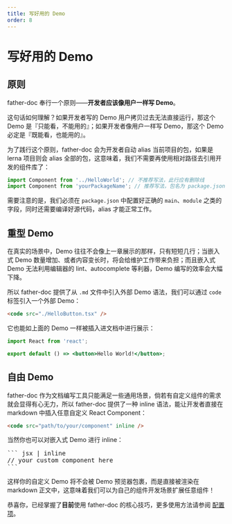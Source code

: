 ```yaml
---
title: 写好用的 Demo
order: 8
---
```


# 写好用的 Demo

## 原则

father-doc 奉行一个原则——**开发者应该像用户一样写 Demo**。

这句话如何理解？如果开发者写的 Demo 用户拷贝过去无法直接运行，那这个 Demo 是『只能看，不能用的』；如果开发者像用户一样写 Demo，那这个 Demo 必定是『既能看，也能用的』。

为了践行这个原则，father-doc 会为开发者自动 alias 当前项目的包，如果是 lerna 项目则会 alias 全部的包，这意味着，我们不需要再使用相对路径去引用开发的组件库了：

```jsx | pure
import Component from '../HelloWorld'; // 不推荐写法，此行应有删除线
import Component from 'yourPackageName'; // 推荐写法，包名为 package.json 中的 name 字段
```

需要注意的是，我们必须在 `package.json` 中配置好正确的 `main`、`module` 之类的字段，同时还需要编译好源代码，alias 才能正常工作。

## 重型 Demo

在真实的场景中，Demo 往往不会像上一章展示的那样，只有短短几行；当嵌入式 Demo 数量增加、或者内容变长时，将会给维护工作带来负担；而且嵌入式 Demo 无法利用编辑器的 lint、autocomplete 等利器，Demo 编写的效率会大幅下降。

所以 father-doc 提供了从 `.md` 文件中引入外部 Demo 语法，我们可以通过 `code` 标签引入一个外部 Demo：

```html
<code src="./HelloButton.tsx" />
```

它也能如上面的 Demo 一样被插入进文档中进行展示：

```jsx
import React from 'react';

export default () => <button>Hello World!</button>;
```

## 自由 Demo

father-doc 作为文档编写工具只能满足一些通用场景，倘若有自定义组件的需求就会显得有心无力，所以 father-doc 提供了一种 inline 语法，能让开发者直接在 markdown 中插入任意自定义 React Component：

```html
<code src="path/to/your/component" inline />
```

当然你也可以对嵌入式 Demo 进行 inline：

<pre>
``` jsx | inline
// your custom component here
```
</pre>

这样你的自定义 Demo 将不会被 Demo 预览器包裹，而是直接被渲染在 markdown 正文中，这意味着我们可以为自己的组件开发场景扩展任意组件！

恭喜你，已经掌握了**目前**使用 father-doc 的核心技巧，更多使用方法请参阅 <a href="#/config">配置项</a>。
